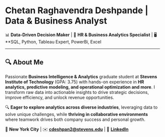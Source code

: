 # Chetan Raghavendra Deshpande | Data & Business Analyst

📊 **Data-Driven Decision Maker** | 🚀 **HR & Business Analytics Specialist** | 🖥️ **SQL, Python, Tableau Expert, PowerBi, Excel

---

## 🔍 **About Me**  
Passionate **Business Intelligence & Analytics** graduate student at **Stevens Institute of Technology** (GPA: 3.75) with hands-on experience in **HR analytics, predictive modeling, and operational optimization and more**. I transform raw data into actionable insights to drive strategic decisions, improve efficiency, and unlock revenue opportunities.  

🔍 **Eager to explore analytics across diverse industries**, leveraging data to solve unique challenges, while **thriving in collaborative environments** where teamwork drives both company success and personal growth.  

📍 **New York City** | ✉️ **cdeshpan2@stevens.edu** | 🔗 **[LinkedIn](https://www.linkedin.com/in/yourprofile)**  
